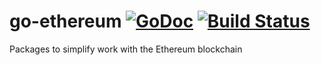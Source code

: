 # go-ethereum [![GoDoc][1]][2] [![Build Status][3]][4]

[1]: https://godoc.org/github.com/monetha/go-ethereum?status.svg
[2]: https://godoc.org/github.com/monetha/go-ethereum
[3]: https://travis-ci.org/monetha/go-ethereum.svg?branch=master
[4]: https://travis-ci.org/monetha/go-ethereum

Packages to simplify work with the Ethereum blockchain
